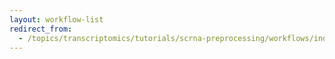 ```yaml
---
layout: workflow-list
redirect_from:
  - /topics/transcriptomics/tutorials/scrna-preprocessing/workflows/index
---
```

